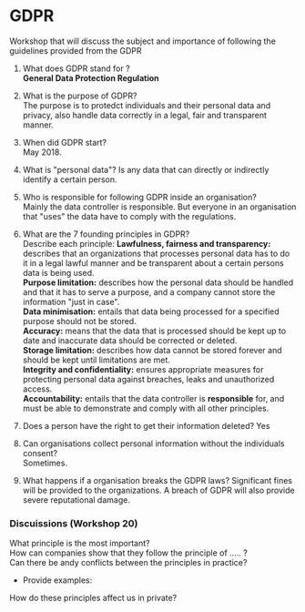 # GDPR

Workshop that will discuss the subject and importance of following the guidelines provided from the GDPR

1. What does GDPR stand for ?  
  **General Data Protection Regulation**
2. What is the purpose of GDPR?  
   The purpose is to protedct individuals and their personal data and privacy, also handle data correctly in a legal, fair and transparent manner.  
3. When did GDPR start?  
   May 2018.
4. What is "personal data"?
  Is any data that can directly or indirectly identify a certain person. 
5. Who is responsible for following GDPR inside an organisation?  
  Mainly the data controller is responsible. But everyone in an organisation that "uses" the data have to comply with the regulations.  
6. What are the 7 founding principles in GDPR?  
  Describe each principle: 
  **Lawfulness, fairness and transparency:** describes that an organizations that processes personal data has to do it in a legal lawful manner and be transparent about a certain persons data is being used.  
  **Purpose limitation:** describes how the personal data should be handled and that it has to serve a purpose, and a company cannot store the information "just in case".  
  **Data minimisation:** entails that data being processed for a specified purpose should not be stored.  
  **Accuracy:** means that the data that is processed should be kept up to date and inaccurate data should be corrected or deleted.  
  **Storage limitation:** describes how data cannot be stored forever and should be kept until limitations are met.  
  **Integrity and confidentiality:** ensures appropriate measures for protecting personal data against breaches, leaks and unauthorized access.  
  **Accountability:** entails that the data controller is **responsible** for, and must be able to demonstrate and comply with all other principles.  

8. Does a person have the right to get their information deleted? 
  Yes
9. Can organisations collect personal information without the individuals consent?  
  Sometimes.   
10. What happens if a organisation breaks the GDPR laws? 
  Significant fines will be provided to the organizations. A breach of GDPR will also provide severe reputational damage.

### Discuissions (Workshop 20)

What principle is the most important?  
How can companies show that they follow the principle of ..... ?  
Can there be andy conflicts between the principles in practice?  

* Provide examples:

How do these principles affect us in private?  
